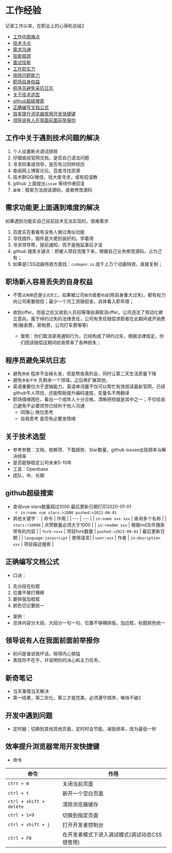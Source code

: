 # 工作经验

记录工作以来，在职业上的心得和总结2

* [工作中困难点](#工作中困难点)
* [技术卡点](#技术卡点)
* [需求沟通](#需求沟通)
* [技能瓶颈](#技能瓶颈)
* [面试技能](#面试技能)
* [工作软实力](#工作软实力)
* [排除问题能力](#排除问题能力)
* [职场自身权益](#职场自身权益)
* [程序员避免采坑日志](#程序员避免采坑日志)
* [关于技术选型](#关于技术选型)
* [github超级搜索](#github超级搜索)
* [正确编写文档公式](#正确编写文档公式)
* [效率提升浏览器常用开发快捷键](#效率提升浏览器常用开发快捷键)
* [领导说有人在我面前面前举报你](#领导说有人在我面前面前举报你)

## 工作中关于遇到技术问题的解决
1. 个人设置断点调试排除
2. 仔细查阅官网文档，是否自己语法问题
3. 寻求同事或领导，是否有过同样经历
4. 查阅网上博客论坛，百度寻找资源
5. 技术群QQ/微信，找大佬寻求，或有偿请教
6. github 上面提出`issue` 等待作者回复
7. `最难`：框架方法阅读源码，或者修改源码

## 需求功能更上面遇到难度的解决
如果遇到功能实自己目前技术无法实现的，很难需求
1. 百度实在看看有没有人做过类似功能
2. 寻找插件，插件是大佬封装好的。学着用
3. 寻求领导帮，提前通知，而不是拖延事后才说
4. github 搜索关键点：把被人项目克隆下来，根据自己业务修改源码，占为己有；
5. 如果是CSS动画特效方面找：`codepen.io` 成千上万个动画特效，直接复制；


## 职场新人容易丢失的自身权益
* 不管`试用期`还是`正式员工`，如果被公司`裁员`或者`劝退`(除自身重大过失)，都有权力向公司索要赔偿；最少一个月工资赔偿金。具体看入职年限；

* 收到offer。但是之后又收到人员招等理由满取消offer。公司违法了劳动化建立意向，属于缔约过失的法律责任，公司有责任赔偿求职者在此期间或开销费用(搬家费，房租费，公司打车费等等)
    * 案例：你们取消录用通知行为，已经构成了缔约过失，根据法律规定，你们因该赔偿这期间给我带来了各种损失；

## 程序员避免采坑日志
* 避免`熬夜` 程序不会掉头发，但是熬夜真的会，同时让第二天生活质量下降
* 避免`多能不专` 先剩余一个领域，之后再扩展其他，
* 英语重要仅次于逻辑能力，英语单词量不仅可以帮忙有效阅读最新官网，已经github牛人项目，还能帮助提升编码速度，变量名不用翻译
* 职场情绪困在，看出一个成年人十分合格，清晰把控就是其中之一；不仅给自己避免不必要烦劳已经利于他人沟通
    * 同理心 换位思考
    * 自我思考 是否有必要发情绪

## 关于技术选型
* 参考参数：文档、依赖项、下载趋势、Star数量，github issuse出现频率与解决频率
* 是否能够稳定公司未来5-10年
* 工具：Openbase
* 团队，中、长期

## github超级搜索
* 查询vue stars数量超过1000 最后更新日期打印2020-01-01
    * `in:name vue stars:>1000 pushed:>2022-06-01`
* 其他关键字：
    | 命令 | 作用 |
    | --- | --- |
    | `in:name xxx xxx` | 查询多个名称 |
    | `stars:>10000`  | 点赞数量必须大于1000 |
    | `in:readme xxx`  | 根据md文件搜索带有的内容 |
    | `fork:>xxx`  | 项目fork数量
    | `pushed:>2023-09-01` | 最后更新日期 |
    | `language:javasrcipt` | 使用语言|
    | `user:xxx`         |   作者
    | `in:desription xxx` | 项目描述搜索 |

## 正确编写文档公式
* 口诀：
1. 先分段在标题
2. 位置不够打横移
3. 要排版加框框
4. 颜色切记要统一
* 案例：
* 总体内容分大段，大段分一句一句，位置不够横排版，加边框，标题颜色统一


## 领导说有人在我面前面前举报你
* 别问是谁说我坏话，晓得内心狭隘
* 表现你不在乎，并说明你的决心和主力任务，

## 新奇笔记
* 当天事情当天解决
* 第一结果，第二优化，第三才是完美，必须遵守顺序，唯快不破2

## 开发中遇到问题
* 定时器：切换到其他其他页面，定时时会节能，减低频率，改为最低一秒


## 效率提升浏览器常用开发快捷键
* 命令

| 命令 | 作用 |
| --- | --- |
| `ctrt + W` | 关闭当前页面 |
| `ctrl + t` | 新开一个空白页面 |
| `ctrl + shift + delete` | 清除浏览器缓存 |
| `ctrl + 1+9` | 切换到指定页面 |
| `ctrl + shift + j` | 打开开发者控制台 |
| `ctrl + F8` | 在开发者模式下进入调试模式(调试动态CSS很管用) |



